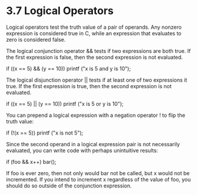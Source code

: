# 3.7 Logical Operators

Logical operators test the truth value of a pair of operands. Any nonzero expression is considered true in C, while an expression that evaluates to zero is considered false.

The logical conjunction operator && tests if two expressions are both true. If the first expression is false, then the second expression is not evaluated.

if ((x == 5) && (y == 10))
  printf ("x is 5 and y is 10");

The logical disjunction operator || tests if at least one of two expressions it true. If the first expression is true, then the second expression is not evaluated.

if ((x == 5) || (y == 10))
   printf ("x is 5 or y is 10");

You can prepend a logical expression with a negation operator ! to flip the truth value:

if (!(x == 5))
  printf ("x is not 5");

Since the second operand in a logical expression pair is not necessarily evaluated, you can write code with perhaps unintuitive results:

if (foo && x++)
  bar();

If foo is ever zero, then not only would bar not be called, but x would not be incremented. If you intend to increment x regardless of the value of foo, you should do so outside of the conjunction expression. 
